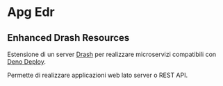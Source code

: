 # Apg Edr


## Enhanced Drash Resources


Estensione di un server [Drash](https://drash.land/drash-v2.x/getting-started/introduction) per realizzare microservizi compatibili con [Deno Deploy](https://deno.com/deploy).


Permette di realizzare applicazioni web lato server o REST API.